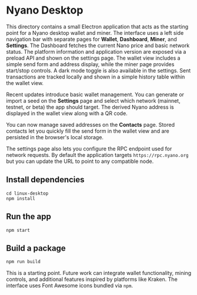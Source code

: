 # Nyano Desktop

This directory contains a small Electron application that acts as the starting
point for a Nyano desktop wallet and miner. The interface uses a left side
navigation bar with separate pages for **Wallet**, **Dashboard**, **Miner**, and
**Settings**. The Dashboard fetches the current Nano price and basic network status. The platform information and application version are exposed via a
preload API and shown on the settings page. The wallet view includes a simple
send form and address display, while the miner page provides start/stop controls.
A dark mode toggle is also available in the settings. Sent transactions are
tracked locally and shown in a simple history table within the wallet view.

Recent updates introduce basic wallet management. You can generate or import a
seed on the **Settings** page and select which network (mainnet, testnet, or
beta) the app should target. The derived Nyano address is displayed in the
wallet view along with a QR code.

You can now manage saved addresses on the **Contacts** page. Stored contacts
let you quickly fill the send form in the wallet view and are persisted in the
browser's local storage.

The settings page also lets you configure the RPC endpoint used for network
requests. By default the application targets `https://rpc.nyano.org` but you
can update the URL to point to any compatible node.

## Install dependencies

```
cd linux-desktop
npm install
```

## Run the app

```
npm start
```

## Build a package

```bash
npm run build
```

This is a starting point. Future work can integrate wallet functionality, mining controls, and additional features inspired by platforms like Kraken. The interface uses Font Awesome icons bundled via `npm`.
